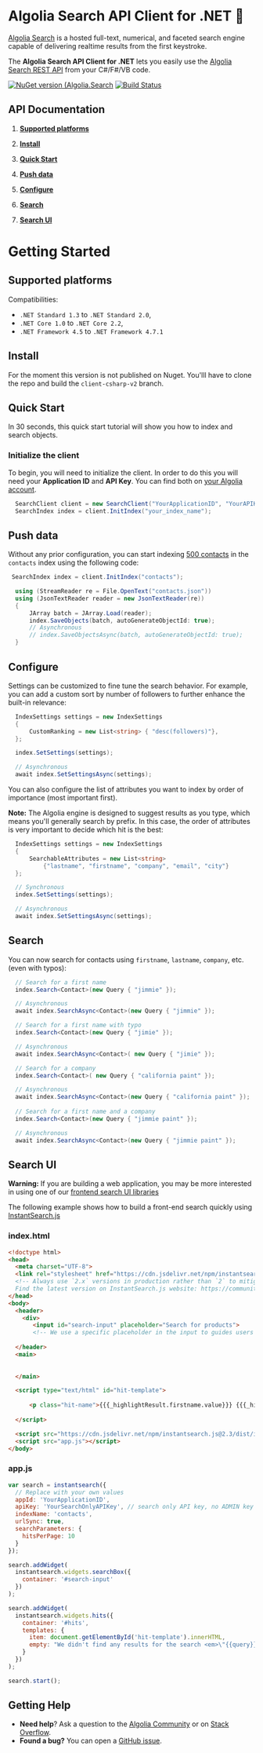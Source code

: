 # Algolia Search API Client for .NET 🔎 

[Algolia Search](https://www.algolia.com) is a hosted full-text, numerical,
and faceted search engine capable of delivering realtime results from the first keystroke.

The **Algolia Search API Client for .NET** lets
you easily use the [Algolia Search REST API](https://www.algolia.com/doc/rest-api/search) from
your C#/F#/VB code.

  [![NuGet version (Algolia.Search](https://img.shields.io/nuget/v/Algolia.Search.svg?style=flat-square)](https://www.nuget.org/packages/Algolia.Search/)
  [![Build Status](https://dev.azure.com/algolia-api-clients/dotnet/_apis/build/status/Algolia.Search?branchName=client-csharp-v2)](https://dev.azure.com/algolia-api-clients/dotnet/_build/latest?definitionId=2?branchName=client-csharp-v2)

## API Documentation

1. **[Supported platforms](#supported-platforms)**


2. **[Install](#install)**


3. **[Quick Start](#quick-start)**


4. **[Push data](#push-data)**


5. **[Configure](#configure)**


6. **[Search](#search)**


7. **[Search UI](#search-ui)**

# Getting Started

## Supported platforms

Compatibilities:
 * `.NET Standard 1.3` to `.NET Standard 2.0`,
 * `.NET Core 1.0` to `.NET Core 2.2`,
 * `.NET Framework 4.5` to `.NET Framework 4.7.1`
  

## Install

For the moment this version is not published on Nuget. You'lll have to clone the repo and build the `client-csharp-v2` branch.
## Quick Start

In 30 seconds, this quick start tutorial will show you how to index and search objects.

### Initialize the client

To begin, you will need to initialize the client. In order to do this you will need your **Application ID** and **API Key**.
You can find both on [your Algolia account](https://www.algolia.com/api-keys).

```csharp
  SearchClient client = new SearchClient("YourApplicationID", "YourAPIKey");
  SearchIndex index = client.InitIndex("your_index_name");
```

## Push data

Without any prior configuration, you can start indexing [500 contacts](https://github.com/algolia/datasets/blob/master/contacts/contacts.json) in the ```contacts``` index using the following code:

```csharp
 SearchIndex index = client.InitIndex("contacts");

  using (StreamReader re = File.OpenText("contacts.json"))
  using (JsonTextReader reader = new JsonTextReader(re))
  {
      JArray batch = JArray.Load(reader);
      index.SaveObjects(batch, autoGenerateObjectId: true);
      // Asynchronous
      // index.SaveObjectsAsync(batch, autoGenerateObjectId: true);
  }
```

## Configure

Settings can be customized to fine tune the search behavior. For example, you can add a custom sort by number of followers to further enhance the built-in relevance:

```csharp
  IndexSettings settings = new IndexSettings
  {
      CustomRanking = new List<string> { "desc(followers)"},
  };

  index.SetSettings(settings);

  // Asynchronous
  await index.SetSettingsAsync(settings);
```

You can also configure the list of attributes you want to index by order of importance (most important first).

**Note:** The Algolia engine is designed to suggest results as you type, which means you'll generally search by prefix.
In this case, the order of attributes is very important to decide which hit is the best:

```csharp
  IndexSettings settings = new IndexSettings
  {
      SearchableAttributes = new List<string>
          {"lastname", "firstname", "company", "email", "city"}
  };

  // Synchronous
  index.SetSettings(settings);

  // Asynchronous
  await index.SetSettingsAsync(settings);
```

## Search

You can now search for contacts using `firstname`, `lastname`, `company`, etc. (even with typos):

```csharp
  // Search for a first name
  index.Search<Contact>(new Query { "jimmie" });

  // Asynchronous
  await index.SearchAsync<Contact>(new Query { "jimmie" });

  // Search for a first name with typo
  index.Search<Contact>(new Query { "jimie" });

  // Asynchronous
  await index.SearchAsync<Contact>( new Query { "jimie" });

  // Search for a company
  index.Search<Contact>( new Query { "california paint" });

  // Asynchronous
  await index.SearchAsync<Contact>(new Query { "california paint" });
  
  // Search for a first name and a company
  index.Search<Contact>(new Query { "jimmie paint" });

  // Asynchronous
  await index.SearchAsync<Contact>(new Query { "jimmie paint" });
```

## Search UI

**Warning:** If you are building a web application, you may be more interested in using one of our
[frontend search UI libraries](https://www.algolia.com/doc/guides/search-ui/search-libraries/)

The following example shows how to build a front-end search quickly using
[InstantSearch.js](https://community.algolia.com/instantsearch.js/)

### index.html

```html
<!doctype html>
<head>
  <meta charset="UTF-8">
  <link rel="stylesheet" href="https://cdn.jsdelivr.net/npm/instantsearch.js@2.3/dist/instantsearch.min.css">
  <!-- Always use `2.x` versions in production rather than `2` to mitigate any side effects on your website,
  Find the latest version on InstantSearch.js website: https://community.algolia.com/instantsearch.js/v2/guides/usage.html -->
</head>
<body>
  <header>
    <div>
       <input id="search-input" placeholder="Search for products">
       <!-- We use a specific placeholder in the input to guides users in their search. -->
    
  </header>
  <main>
      
      
  </main>

  <script type="text/html" id="hit-template">
    
      <p class="hit-name">{{{_highlightResult.firstname.value}}} {{{_highlightResult.lastname.value}}}</p>
    
  </script>

  <script src="https://cdn.jsdelivr.net/npm/instantsearch.js@2.3/dist/instantsearch.min.js"></script>
  <script src="app.js"></script>
</body>
```

### app.js

```js
var search = instantsearch({
  // Replace with your own values
  appId: 'YourApplicationID',
  apiKey: 'YourSearchOnlyAPIKey', // search only API key, no ADMIN key
  indexName: 'contacts',
  urlSync: true,
  searchParameters: {
    hitsPerPage: 10
  }
});

search.addWidget(
  instantsearch.widgets.searchBox({
    container: '#search-input'
  })
);

search.addWidget(
  instantsearch.widgets.hits({
    container: '#hits',
    templates: {
      item: document.getElementById('hit-template').innerHTML,
      empty: "We didn't find any results for the search <em>\"{{query}}\"</em>"
    }
  })
);

search.start();
```

## Getting Help

- **Need help**? Ask a question to the [Algolia Community](https://discourse.algolia.com/) or on [Stack Overflow](http://stackoverflow.com/questions/tagged/algolia).
- **Found a bug?** You can open a [GitHub issue](https://github.com/algolia/algoliasearch-client-csharp/issues).
